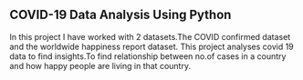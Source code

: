 ## COVID-19 Data Analysis Using Python

In this project I have worked with 2 datasets.The COVID confirmed dataset and the worldwide happiness report dataset.
This project analyses covid 19 data to find insights.To find relationship between no.of cases in a country and how happy people are living in that country.


